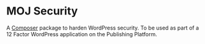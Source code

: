 # MOJ Security

A [Composer](https://getcomposer.org/) package to harden WordPress security. To be used as part of a 12 Factor WordPress application on the Publishing Platform.